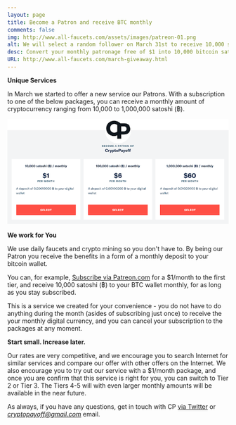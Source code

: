 ```yaml
---
layout: page
title: Become a Patron and receive BTC monthly
comments: false
img: http://www.all-faucets.com/assets/images/patreon-01.png
alt: We will select a random follower on March 31st to receive 10,000 satoshi! Follow and Retweet this!
desc: Convert your monthly patronage free of $1 into 10,000 bitcoin satoshi! Start at $1 or invest more - other tiers available!
URL: http://www.all-faucets.com/march-giveaway.html
---
```


**Unique Services**

In March we started to offer a new service our Patrons. With a subscription to one of the below packages, you can receive a monthly amount of cryptocurrency ranging from 10,000 to 1,000,000 satoshi (฿).

<p> </p>
<p><a target="_blank" href="https://www.patreon.com/join/CryptoPayoff"><img src="/assets/images/patreon-01.png" border="0"></a>
<p> </p>

**We work for You**

We use daily faucets and crypto mining so you don't have to. By being our Patron you receive the benefits in a form of a monthly deposit to your bitcoin wallet.

You can, for example, <a target="_blank" href="https://www.patreon.com/join/CryptoPayoff">Subscribe via Patreon.com</a> for a $1/month to the first tier, and receive 10,000 satoshi (฿) to your BTC wallet monthly, for as long as you stay subscribed.
<p> </p>

This is a service we created for your convenience - you do not have to do anything during the month (asides of subscribing just once) to receive the your monthly digital currency, and you can cancel your subscription to the packages at any moment.

**Start small. Increase later.**

Our rates are very competitive, and we encourage you to search Internet for similar services and compare our offer with other offers on the Internet. We also encourage you to try out our service with a $1/month package, and once you are confirm that this service is right for you, you can switch to Tier 2 or Tier 3. The Tiers 4-5 will with even larger monthly amounts will be available in the near future.
<p> </p>

As always, if you have any questions, get in touch with CP <a target="_blank" href="https://twitter.com/CryptoPayoff">via Twitter</a> or <i>cryptopayoff@gmail.com</i> email.
